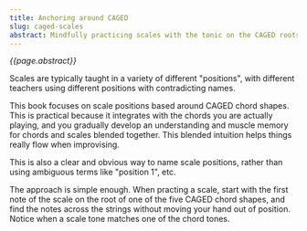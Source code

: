```yaml
---
title: Anchoring around CAGED
slug: caged-scales
abstract: Mindfully practicing scales with the tonic on the CAGED roots makes everything start to flow together. 
---
```


*{{page.abstract}}*

Scales are typically taught in a variety of different "positions",
with different teachers using different positions with contradicting names.

This book focuses on scale positions based around CAGED chord shapes.
This is practical because it integrates with the chords you are actually playing,
and you gradually develop an understanding and muscle memory for chords and scales blended together.
This blended intuition helps things really flow when improvising.

This is also a clear and obvious way to name scale positions,
rather than using ambiguous terms like "position 1", etc.

The approach is simple enough. 
When practing a scale,
start with the first note of the scale on the root of one of the five CAGED chord shapes,
and find the notes across the strings without moving your hand out of position.
Notice when a scale tone matches one of the chord tones.
